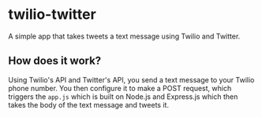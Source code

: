 # twilio-twitter
A simple app that takes tweets a text message using Twilio and Twitter.


## How does it work?
Using Twilio's API and Twitter's API, you send a text message to your Twilio phone number. You then configure it to make a POST request, which triggers the `app.js` which is built on Node.js and Express.js which then takes the body of the text message and tweets it. 
